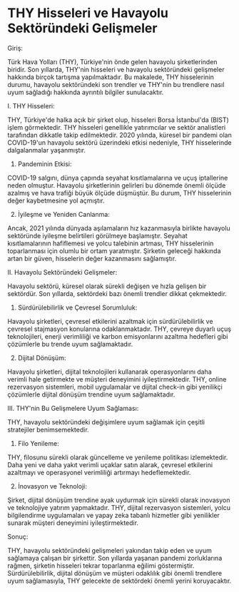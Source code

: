 # THY Hisseleri ve Havayolu Sektöründeki Gelişmeler

Giriş:

Türk Hava Yolları (THY), Türkiye'nin önde gelen havayolu şirketlerinden biridir. Son yıllarda, THY'nin hisseleri ve havayolu sektöründeki gelişmeler hakkında birçok tartışma yapılmaktadır. Bu makalede, THY hisselerinin durumu, havayolu sektöründeki son trendler ve THY'nin bu trendlere nasıl uyum sağladığı hakkında ayrıntılı bilgiler sunulacaktır.

I. THY Hisseleri:

THY, Türkiye'de halka açık bir şirket olup, hisseleri Borsa İstanbul'da (BIST) işlem görmektedir. THY hisseleri genellikle yatırımcılar ve sektör analistleri tarafından dikkatle takip edilmektedir. 2020 yılında, küresel bir pandemi olan COVID-19'un havayolu sektörü üzerindeki etkisi nedeniyle, THY hisselerinde dalgalanmalar yaşanmıştır.

1. Pandeminin Etkisi:

COVID-19 salgını, dünya çapında seyahat kısıtlamalarına ve uçuş iptallerine neden olmuştur. Havayolu şirketlerinin gelirleri bu dönemde önemli ölçüde azalmış ve hava trafiği büyük ölçüde düşmüştür. Bu durum, THY hisselerinin değer kaybetmesine yol açmıştır.

2. İyileşme ve Yeniden Canlanma:

Ancak, 2021 yılında dünyada aşılamaların hız kazanmasıyla birlikte havayolu sektöründe iyileşme belirtileri görülmeye başlamıştır. Seyahat kısıtlamalarının hafiflemesi ve yolcu talebinin artması, THY hisselerinin toparlanması için olumlu bir ortam yaratmıştır. Şirketin geleceği hakkında artan bir güven, hisselerin değer kazanmasını sağlamıştır.

II. Havayolu Sektöründeki Gelişmeler:

Havayolu sektörü, küresel olarak sürekli değişen ve hızla gelişen bir sektördür. Son yıllarda, sektördeki bazı önemli trendler dikkat çekmektedir.

1. Sürdürülebilirlik ve Çevresel Sorumluluk:

Havayolu şirketleri, çevresel etkilerini azaltmak için sürdürülebilirlik ve çevresel stajmasyon konularına odaklanmaktadır. THY, çevreye duyarlı uçuş teknolojileri, enerji verimliliği ve karbon emisyonlarını azaltma hedefleri gibi çözümlerle bu trende uyum sağlamaktadır.

2. Dijital Dönüşüm:

Havayolu şirketleri, dijital teknolojileri kullanarak operasyonlarını daha verimli hale getirmekte ve müşteri deneyimini iyileştirmektedir. THY, online rezervasyon sistemleri, mobil uygulamalar ve dijital check-in gibi yenilikçi çözümlerle dijital dönüşüm trendine uyum sağlamaktadır.

III. THY'nin Bu Gelişmelere Uyum Sağlaması:

THY, havayolu sektöründeki değişimlere uyum sağlamak için çeşitli stratejiler benimsemektedir.

1. Filo Yenileme:

THY, filosunu sürekli olarak güncelleme ve yenileme politikası izlemektedir. Daha yeni ve daha yakıt verimli uçaklar satın alarak, çevresel etkilerini azaltmayı ve operasyonel verimliliği artırmayı hedeflemektedir.

2. İnovasyon ve Teknoloji:

Şirket, dijital dönüşüm trendine ayak uydurmak için sürekli olarak inovasyon ve teknolojiye yatırım yapmaktadır. THY, dijital rezervasyon sistemleri, yolcu bilgilendirme uygulamaları ve yapay zeka tabanlı hizmetler gibi yenilikler sunarak müşteri deneyimini iyileştirmektedir.

Sonuç:

THY, havayolu sektöründeki gelişmeleri yakından takip eden ve uyum sağlamaya çalışan bir şirkettir. Son yıllarda yaşanan pandemi zorluklarına rağmen, şirketin hisseleri tekrar toparlanma eğilimi göstermiştir. Sürdürülebilirlik, dijital dönüşüm ve müşteri odaklılık gibi önemli trendlere uyum sağlamasıyla, THY gelecekte de sektördeki önemli yerini koruyacaktır.